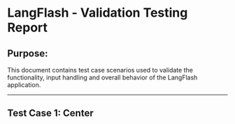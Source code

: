 # LangFlash - Validation Testing Report

## Purpose:
This document contains test case scenarios used to validate the functionality, input handling and overall behavior of the LangFlash application.

----

## Test Case 1: Center 